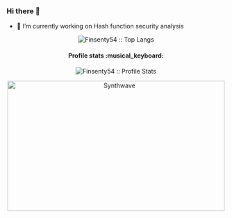 ### Hi there 👋

<!--
**Finsenty54/Finsenty54** is a ✨ _special_ ✨ repository because its `README.md` (this file) appears on your GitHub profile.
-->

- 🔭 I’m currently working on Hash function security analysis
<!--
- 👯 I’m looking to collaborate on ...
- 🤔 I’m looking for help with ...
- 💬 Ask me about ...
- 📫 How to reach me: ...
- 😄 Pronouns: ...
- ⚡ Fun fact: ...
-->

<p align="center"><img src="https://github-readme-stats.vercel.app/api/top-langs/?username=Finsenty54&langs_count=10&theme=tokyonight&layout=compact" alt="Finsenty54 :: Top Langs" /></p>

<h4 align="center">Profile stats :musical_keyboard:</h4>

<p align="center"><img src="https://github-readme-stats.vercel.app/api?username=Finsenty54&show_icons=true&theme=synthwave" alt="Finsenty54 :: Profile Stats" /></p>

<p align="center"><img src="https://thumbs.gfycat.com/GoodnaturedFondGaur-size_restricted.gif" alt="Synthwave" height="300" width="500"></p>

